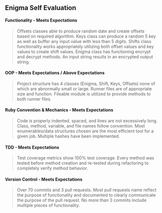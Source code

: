 ## Enigma Self Evaluation

#### Functionality - Meets Expectations
> Offsets classes able to produce random date and create offsets based on required algorithm. Keys class can produce a random 5 key as well as buffer any input value with less than 5 digits. Shifts class functionality works appropriately utilizing both offset values and key values to create shift values. Enigma class has functioning encrypt and decrypt methods. An input string results in an encrypted output string.

#### OOP - Meets Expectations / Above Expectations
> Project structure has 4 classes (Enigma, Shift, Keys, Offsets) none of which are abnormally small or large. Runner files are of appropriate size and function. Fileable module is utilized to provide methods to both runner files.

#### Ruby Convention & Mechanics - Meets Expectations
> Code is properly indented, spaced, and lines are not excessively long. Class, method, variable, and file names follow convention. Most enumerables/data structures chosen are the most efficient tool for a given job. Multiple hashes have been implemented.

#### TDD - Meets Expectations
> Test coverage metrics show 100% test coverage. Every method was tested before method creation and re-tested during refactoring to completely verify method behavior.

#### Version Control - Meets Expectations
> Over 70 commits and 3 pull requests. Most pull requests name reflect the purpose of functionality and documented to clearly communicate the purpose of the pull request. No more than 3 commits include multiple pieces of functionality.
